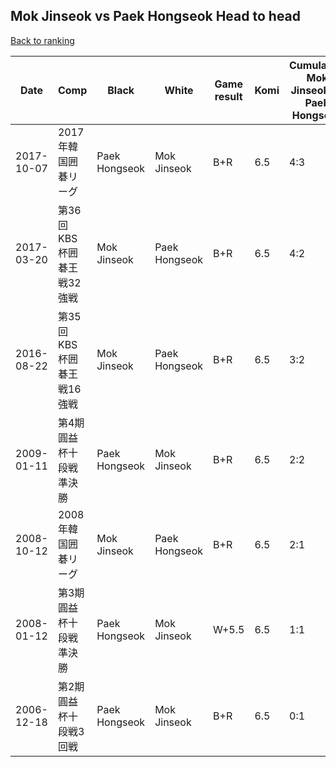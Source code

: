 ## Mok Jinseok vs Paek Hongseok Head to head

[Back to ranking](../../index.md)




| **Date** | **Comp** | **Black** | **White** | **Game result** | **Komi** | **Cumulative Mok Jinseok vs Paek Hongseok** | **Mok Jinseok streak** | **Paek Hongseok streak** | 
| --- | --- | --- | --- | --- | --- | --- | --- | --- |
| 2017-10-07 | 2017年韓国囲碁リーグ | Paek Hongseok | Mok Jinseok | B+R | 6.5 | 4:3 | 0 | 1 | 
| 2017-03-20 | 第36回KBS杯囲碁王戦32強戦 | Mok Jinseok | Paek Hongseok | B+R | 6.5 | 4:2 | 2 | 0 | 
| 2016-08-22 | 第35回KBS杯囲碁王戦16強戦 | Mok Jinseok | Paek Hongseok | B+R | 6.5 | 3:2 | 1 | 0 | 
| 2009-01-11 | 第4期圓益杯十段戦準決勝 | Paek Hongseok | Mok Jinseok | B+R | 6.5 | 2:2 | 0 | 1 | 
| 2008-10-12 | 2008年韓国囲碁リーグ | Mok Jinseok | Paek Hongseok | B+R | 6.5 | 2:1 | 2 | 0 | 
| 2008-01-12 | 第3期圓益杯十段戦準決勝 | Paek Hongseok | Mok Jinseok | W+5.5 | 6.5 | 1:1 | 1 | 0 | 
| 2006-12-18 | 第2期圓益杯十段戦3回戦 | Paek Hongseok | Mok Jinseok | B+R | 6.5 | 0:1 | 0 | 1 |




